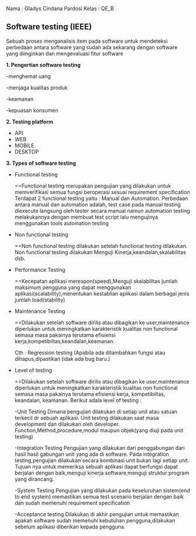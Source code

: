 Nama : Gladys Cindana Pardosi
Kelas : QE_B 

## Software testing (IEEE) 
Sebuah proses menganalisis item pada software untuk mendeteksi perbedaan antara software yang sudah ada sekarang dengan software yang diinginkan dan mengevaluasi fitur software

**1. Pengertian software testing**

-menghemat uang

-menjaga kualitas produk 

-keamanan

-kepuasan konsumen


**2.	Testing platform**

* API
* WEB
* MOBILE
* DESKTOP


**3. Types of software testing**

* Functional testing 

    ==Functional testing merupakan pengujian yang dilakukan untuk memverifikasi semua fungsi beroperasi sesuai requirement specification
    Terdapat 2 functional testing yaitu : Manual dan Automation. Perbedaan antara manual dan automation adalah, test case pada manual testing diexecute langsung oleh tester secara manual namun automation testing melakukannya dengan membuat test script  lalu mengujinya menggunakan tools automation testing

* Non functional testing

    ==Non functional testing dilakukan setelah functional testing dilakukan. Non functional testing dilakukan Menguji Kinerja,keandalan,skalabilitas dsb. 

* Performance Testing 

    ==Kecepatan aplikasi merespon(speed),Menguji skalabilitas jumlah maksimum pengguna yang dapat menggunakan aplikasi(scalability),menentukan kestablian aplikasi dalam berbagai jenis jumlah load(stability)

* Maintenance Testing

    ==Dilakukan setelah software dirilis atau dibagikan ke user,maintenance diperlukan untuk meningkatkan karakteristik kualitas non functional semasa masa pakainya terutama efisiensi kerja,kompetibiltas,keandalan,keamanan. 

    Cth : Regression testing (Apabila ada ditambahkan fungsi atau dihapus,dipastikan tidak ada bug baru.) 

* Level of testing

    ==Dilakukan setelah software dirilis atau dibagikan ke user,maintenance diperlukan untuk meningkatkan karakteristik kualitas non functional semasa masa pakainya terutama efisiensi kerja, kompetibiltas, keandalan, keamanan. Berikut adala level of testing :
    
    -Unit Testing 
    Dimana pengujian dilakukan di setiap unit atau satuan terkecil dr sebuah aplikasi. Unit testing dilakukan saat masa development dan 
    dilakukan oleh developer. Function,Method,procedure,modul maupun objek(yang diuji pada unit testing)


    -Integration Testing
    Pengujian yang dilakukan dari penggabungan dari hasil hasil gabungan unit yang ada di software. Pada integration testing,pengujian dilakukan secara kombinasi unit bukan lagi setiap unit. Tujuan nya untuk memeriksa sebuah aplikasi dapat berfungsi dapat berjalan dengan baik,menguji kinerja software,menguji struktur program yang dirancang.


    -System Testing
    Pengujian yang dilakukan pada keseluruhan sistem(end to end system) memastikan semua test scenario berjalan dengan baik dan sudah memenuhi requirement specification


    -Acceptance testing
    Dilakukan di akhir pengujian untuk memastikan apakah software sudah memenuhi kebutuhan pengguna,dilakukan sebelum aplikasi diberikan kepada pengguna.
